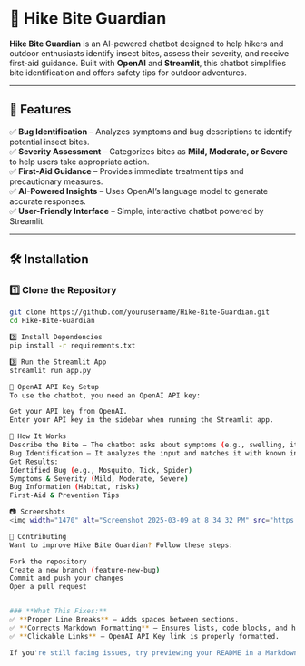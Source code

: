 # 🦟 Hike Bite Guardian  

**Hike Bite Guardian** is an AI-powered chatbot designed to help hikers and outdoor enthusiasts identify insect bites, assess their severity, and receive first-aid guidance. Built with **OpenAI** and **Streamlit**, this chatbot simplifies bite identification and offers safety tips for outdoor adventures.  

---

## 🚀 Features  
✅ **Bug Identification** – Analyzes symptoms and bug descriptions to identify potential insect bites.  
✅ **Severity Assessment** – Categorizes bites as **Mild, Moderate, or Severe** to help users take appropriate action.  
✅ **First-Aid Guidance** – Provides immediate treatment tips and precautionary measures.  
✅ **AI-Powered Insights** – Uses OpenAI’s language model to generate accurate responses.  
✅ **User-Friendly Interface** – Simple, interactive chatbot powered by Streamlit.  

---

## 🛠 Installation  

### 1️⃣ Clone the Repository  
```bash
git clone https://github.com/yourusername/Hike-Bite-Guardian.git
cd Hike-Bite-Guardian

2️⃣ Install Dependencies
pip install -r requirements.txt

3️⃣ Run the Streamlit App
streamlit run app.py

🔑 OpenAI API Key Setup
To use the chatbot, you need an OpenAI API key:

Get your API key from OpenAI.
Enter your API key in the sidebar when running the Streamlit app.

📜 How It Works
Describe the Bite – The chatbot asks about symptoms (e.g., swelling, itching) and the bug’s appearance.
Bug Identification – It analyzes the input and matches it with known insect bites.
Get Results:
Identified Bug (e.g., Mosquito, Tick, Spider)
Symptoms & Severity (Mild, Moderate, Severe)
Bug Information (Habitat, risks)
First-Aid & Prevention Tips

📷 Screenshots
<img width="1470" alt="Screenshot 2025-03-09 at 8 34 32 PM" src="https://github.com/user-attachments/assets/3456ae7d-ad24-4696-86ef-b716622d06d2" />

🤝 Contributing
Want to improve Hike Bite Guardian? Follow these steps:

Fork the repository
Create a new branch (feature-new-bug)
Commit and push your changes
Open a pull request


### **What This Fixes:**  
✅ **Proper Line Breaks** – Adds spaces between sections.  
✅ **Corrects Markdown Formatting** – Ensures lists, code blocks, and headings display correctly.  
✅ **Clickable Links** – OpenAI API Key link is properly formatted.  

If you're still facing issues, try previewing your README in a Markdown editor like **VS Code, GitHub, or Markdown Live Preview**. 🚀


